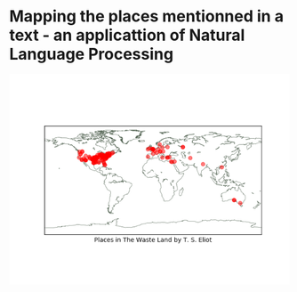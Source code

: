 # Mapping the places mentionned in a text - an applicattion of Natural Language Processing


![](MapOfPlaces.png)

